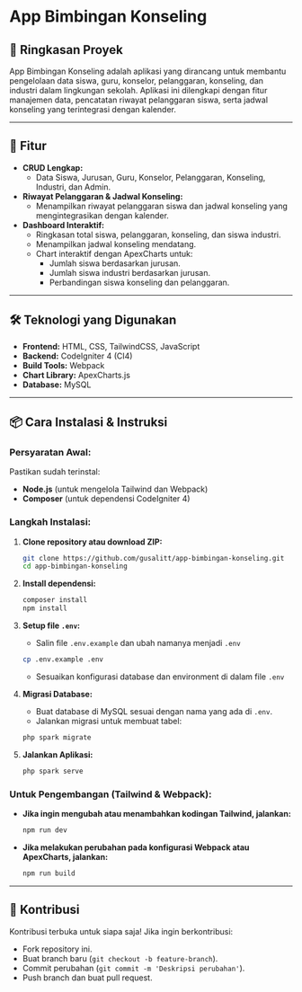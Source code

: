 # App Bimbingan Konseling

## 📖 Ringkasan Proyek

App Bimbingan Konseling adalah aplikasi yang dirancang untuk membantu pengelolaan data siswa, guru, konselor, pelanggaran, konseling, dan industri dalam lingkungan sekolah. Aplikasi ini dilengkapi dengan fitur manajemen data, pencatatan riwayat pelanggaran siswa, serta jadwal konseling yang terintegrasi dengan kalender.

---

## 🎯 Fitur

- **CRUD Lengkap:**
  - Data Siswa, Jurusan, Guru, Konselor, Pelanggaran, Konseling, Industri, dan Admin.
- **Riwayat Pelanggaran & Jadwal Konseling:**
  - Menampilkan riwayat pelanggaran siswa dan jadwal konseling yang mengintegrasikan dengan kalender.
- **Dashboard Interaktif:**
  - Ringkasan total siswa, pelanggaran, konseling, dan siswa industri.
  - Menampilkan jadwal konseling mendatang.
  - Chart interaktif dengan ApexCharts untuk:
    - Jumlah siswa berdasarkan jurusan.
    - Jumlah siswa industri berdasarkan jurusan.
    - Perbandingan siswa konseling dan pelanggaran.

---

## 🛠️ Teknologi yang Digunakan

- **Frontend:** HTML, CSS, TailwindCSS, JavaScript
- **Backend:** CodeIgniter 4 (CI4)
- **Build Tools:** Webpack
- **Chart Library:** ApexCharts.js
- **Database:** MySQL

---

## 📦 Cara Instalasi & Instruksi

### Persyaratan Awal:

Pastikan sudah terinstal:

- **Node.js** (untuk mengelola Tailwind dan Webpack)
- **Composer** (untuk dependensi CodeIgniter 4)

### Langkah Instalasi:

1. **Clone repository atau download ZIP:**

   ```bash
   git clone https://github.com/gusalitt/app-bimbingan-konseling.git
   cd app-bimbingan-konseling
   ```

2. **Install dependensi:**

   ```bash
   composer install
   npm install
   ```

3. **Setup file ****`.env`****:**

   - Salin file `.env.example` dan ubah namanya menjadi `.env`

   ```bash
   cp .env.example .env
   ```

   - Sesuaikan konfigurasi database dan environment di dalam file `.env`

4. **Migrasi Database:**

   - Buat database di MySQL sesuai dengan nama yang ada di `.env`.
   - Jalankan migrasi untuk membuat tabel:

   ```bash
   php spark migrate
   ```

5. **Jalankan Aplikasi:**

   ```bash
   php spark serve
   ```

### Untuk Pengembangan (Tailwind & Webpack):

- **Jika ingin mengubah atau menambahkan kodingan Tailwind, jalankan:**
  ```bash
  npm run dev
  ```
- **Jika melakukan perubahan pada konfigurasi Webpack atau ApexCharts, jalankan:**
  ```bash
  npm run build
  ```

---

## 🤝 Kontribusi

Kontribusi terbuka untuk siapa saja! Jika ingin berkontribusi:

- Fork repository ini.
- Buat branch baru (`git checkout -b feature-branch`).
- Commit perubahan (`git commit -m 'Deskripsi perubahan'`).
- Push branch dan buat pull request.